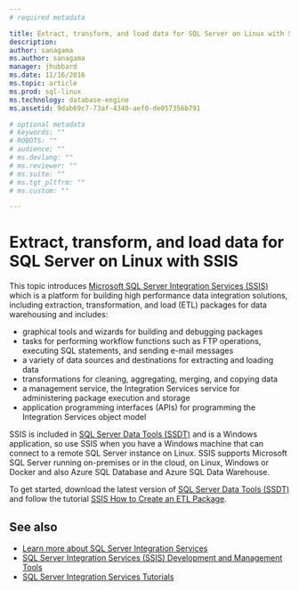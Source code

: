 ```yaml
---
# required metadata

title: Extract, transform, and load data for SQL Server on Linux with SSIS - SQL Server vNext CTP1 | Microsoft Docs
description: 
author: sanagama 
ms.author: sanagama 
manager: jhubbard
ms.date: 11/16/2016
ms.topic: article
ms.prod: sql-linux
ms.technology: database-engine
ms.assetid: 9dab69c7-73af-4340-aef0-de057356b791

# optional metadata
# keywords: ""
# ROBOTS: ""
# audience: ""
# ms.devlang: ""
# ms.reviewer: ""
# ms.suite: ""
# ms.tgt_pltfrm: ""
# ms.custom: ""

---
```

# Extract, transform, and load data for SQL Server on Linux with SSIS

This topic introduces [Microsoft SQL Server Integration Services (SSIS)](https://msdn.microsoft.com/library/ms141026.aspx) which is a platform for building high performance data integration solutions, including extraction, transformation, and load (ETL) packages for data warehousing and includes:
- graphical tools and wizards for building and debugging packages
- tasks for performing workflow functions such as FTP operations, executing SQL statements, and sending e-mail messages
- a variety of data sources and destinations for extracting and loading data
- transformations for cleaning, aggregating, merging, and copying data
- a management service, the Integration Services service for administering package execution and storage
- application programming interfaces (APIs) for programming the Integration Services object model

SSIS is included in [SQL Server Data Tools (SSDT)](https://msdn.microsoft.com/en-us/library/mt204009.aspx) and is a Windows application, so use SSIS when you have a Windows machine that can connect to a remote SQL Server instance on Linux. SSIS supports Microsoft SQL Server running on-premises or in the cloud, on Linux, Windows or Docker and also Azure SQL Database and Azure SQL Data Warehouse.

To get started, download the latest version of [SQL Server Data Tools (SSDT)](https://msdn.microsoft.com/en-us/library/mt204009.aspx) and follow the tutorial [SSIS How to Create an ETL Package](https://msdn.microsoft.com/en-us/library/ms169917.aspx).

## See also
- [Learn more about SQL Server Integration Services](https://msdn.microsoft.com/en-us/library/ms141026.aspx)
- [SQL Server Integration Services (SSIS) Development and Management Tools](https://msdn.microsoft.com/en-us/library/ms140028.aspx)
- [SQL Server Integration Services Tutorials](https://msdn.microsoft.com/en-us/library/jj720568.aspx)
